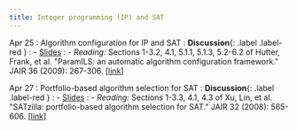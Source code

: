 ```yaml
---
title: Integer programming (IP) and SAT
---
```


Apr 25
: Algorithm configuration for IP and SAT
  : **Discussion**{: .label .label-red }
: - [Slides](https://vitercik.github.io/ml4algs/assets/slides/lecture7.pdf)
: - *Reading:* Sections 1-3.2, 4.1, 5.1.1, 5.1.3, 5.2-6.2 of Hutter, Frank, et al. "ParamILS: an automatic algorithm configuration framework." JAIR 36 (2009): 267-306. [[link]](https://www.jair.org/index.php/jair/article/download/10628/25415/)

Apr 27
: Portfolio-based algorithm selection for SAT
  : **Discussion**{: .label .label-red }
: - [Slides](https://vitercik.github.io/ml4algs/assets/slides/lecture7.pdf)
: - *Reading:* Sections 1-3.3, 4.1, 4.3 of Xu, Lin, et al. "SATzilla: portfolio-based algorithm selection for SAT." JAIR 32 (2008): 565-606. [[link]](https://www.jair.org/index.php/jair/article/download/10556/25269)
